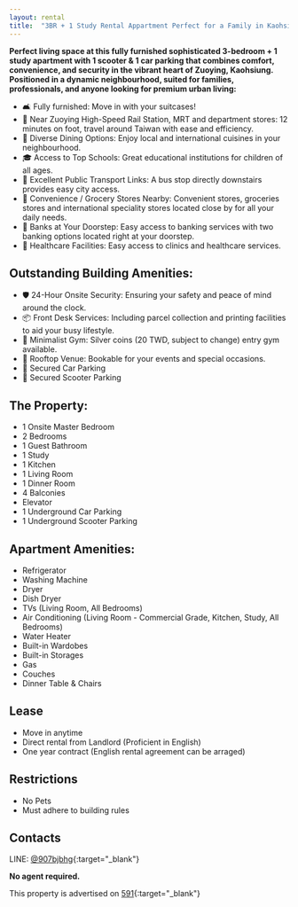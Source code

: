 ```yaml
---
layout: rental
title:  "3BR + 1 Study Rental Appartment Perfect for a Family in Kaohsiung’s Zuoying District! 🏡✨"
---
```



__Perfect living space at this fully furnished sophisticated 3-bedroom + 1 study apartment with 1 scooter & 1 car parking that combines comfort, convenience, and security in the vibrant heart of Zuoying, Kaohsiung. Positioned in a dynamic neighbourhood, suited for families, professionals, and anyone looking for premium urban living:__

  - 🛋️ Fully furnished: Move in with your suitcases!
  - 🚉 Near Zuoying High-Speed Rail Station, MRT and department stores: 12 minutes on foot, travel around Taiwan with ease and efficiency.
  - 🍴 Diverse Dining Options: Enjoy local and international cuisines in your neighbourhood.
  - 🎓 Access to Top Schools: Great educational institutions for children of all ages.
  - 🚌 Excellent Public Transport Links: A bus stop directly downstairs provides easy city access.
  - 🚶 Convenience / Grocery Stores Nearby: Convenient stores, groceries stores and international speciality stores located close by for all your daily needs.
  - 🏦 Banks at Your Doorstep: Easy access to banking services with two banking options located right at your doorstep.
  - 🏥 Healthcare Facilities: Easy access to clinics and healthcare services.

## Outstanding Building Amenities:

  - 🛡️ 24-Hour Onsite Security: Ensuring your safety and peace of mind around the clock.
  - 📦 Front Desk Services: Including parcel collection and printing facilities to aid your busy lifestyle.
  - 💪 Minimalist Gym: Silver coins (20 TWD, subject to change) entry gym available.
  - 🌆 Rooftop Venue: Bookable for your events and special occasions.
  - 🚗 Secured Car Parking
  - 🛵 Secured Scooter Parking

## The Property:
  - 1 Onsite Master Bedroom
  - 2 Bedrooms
  - 1 Guest Bathroom
  - 1 Study
  - 1 Kitchen
  - 1 Living Room
  - 1 Dinner Room
  - 4 Balconies
  - Elevator
  - 1 Underground Car Parking
  - 1 Underground Scooter Parking

## Apartment Amenities:
  - Refrigerator
  - Washing Machine
  - Dryer
  - Dish Dryer
  - TVs (Living Room, All Bedrooms)
  - Air Conditioning (Living Room - Commercial Grade, Kitchen, Study, All Bedrooms)
  - Water Heater
  - Built-in Wardobes 
  - Built-in Storages
  - Gas
  - Couches
  - Dinner Table & Chairs

## Lease
  - Move in anytime
  - Direct rental from Landlord (Proficient in English)
  - One year contract (English rental agreement can be arraged)

## Restrictions
  - No Pets
  - Must adhere to building rules



## Contacts
LINE: [@907bjbhg](https://lin.ee/g00nSrm){:target="_blank"}

**No agent required.**

This property is advertised on [591](https://rent.591.com.tw/16647833){:target="_blank"}
